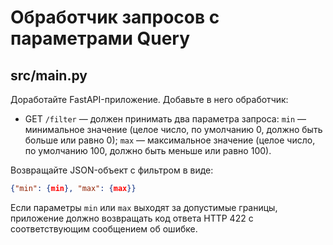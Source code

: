 # Обработчик запросов с параметрами Query

## src/main.py

Доработайте FastAPI-приложение. Добавьте в него обработчик:

- GET `/filter` — должен принимать два параметра запроса: 
    `min` — минимальное значение (целое число, по умолчанию 0, должно быть больше или равно 0);
    `max` — максимальное значение (целое число, по умолчанию 100, должно быть меньше или равно 100).

Возвращайте JSON-объект с фильтром в виде:

```json
{"min": {min}, "max": {max}}
```

Если параметры `min` или `max` выходят за допустимые границы, приложение должно возвращать код ответа HTTP 422 с соответствующим сообщением об ошибке.